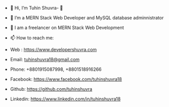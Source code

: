 - 👋 Hi, I’m Tuhin Shuvra- 👀 
- 🌱 I’m a MERN Stack Web Developer and MySQL database adminnistrator
- 💞️ I am a freelancer on MERN Stack Web Development
- 📫 How to reach me:
- Web : https://www.developershuvra.com
- Email: tuhinshuvra18@gmail.com

- Phone: +8801915087998, +8801518916266
- Facebook: https://www.facebook.com/tuhinshuvra18
- Github: https://github.com/tuhinshuvra
- Linkedin: https://www.linkedin.com/in/tuhinshuvra18

<!---
tuhinshuvra/tuhinshuvra is a ✨ special ✨ repository because its `README.md` (this file) appears on your GitHub profile.
You can click the Preview link to take a look at your changes.
--->
